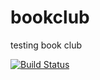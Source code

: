 # bookclub
testing book club

[![Build Status](https://travis-ci.com/clint-gitahi/bookclub.svg?branch=master)](https://travis-ci.com/clint-gitahi/bookclub)
